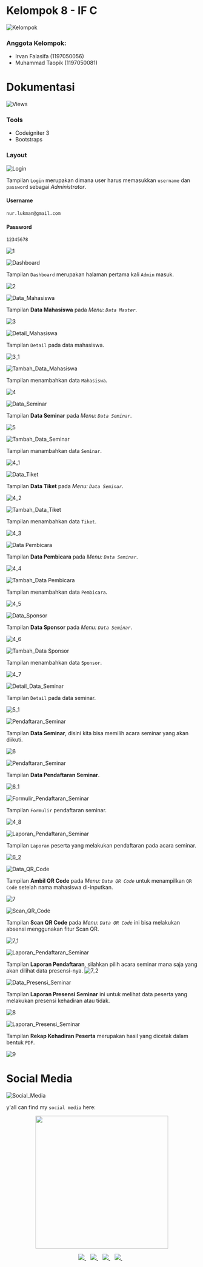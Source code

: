 # Kelompok 8 - IF C
![Kelompok](https://img.shields.io/badge/WebinarApp-Kelompok%208%20IF%20C-blue)
<h3> Anggota Kelompok: </h3>

- Irvan Falasifa		(1197050056)
- Muhammad Taopik (1197050081)

# Dokumentasi
![Views](https://img.shields.io/badge/WebinarApp-Dokumentasi-blue)

### Tools

- Codeigniter 3
- Bootstraps

### Layout

![Login](https://img.shields.io/badge/WebinarApp-Tampilan%20Login-orange)

Tampilan `Login` merupakan dimana user harus memasukkan `username` dan `password` sebagai *Administrator*.

#### Username

```
nur.lukman@gmail.com
```

#### Password

```
12345678
```

![1](/doc/1.png)

![Dashboard](https://img.shields.io/badge/WebinarApp-Tampilan%20Dashboard-orange)

Tampilan `Dashboard` merupakan halaman pertama kali `Admin` masuk.

![2](/doc/2.png)

![Data_Mahasiswa](https://img.shields.io/badge/WebinarApp-Tampilan%20Data%20Master-orange)

Tampilan **Data Mahasiswa** pada *Menu: `Data Master`*.

![3](/doc/3.png)

![Detail_Mahasiswa](https://img.shields.io/badge/WebinarApp-Detail%20Data%20Mahasiswa-orange)

Tampilan `Detail` pada data mahasiswa.

![3_1](/doc/3_1.png)

![Tambah_Data_Mahasiswa](https://img.shields.io/badge/WebinarApp-Tambah%20Data%20Mahasiswa-orange)

Tampilan menambahkan data `Mahasiswa`.

![4](/doc/4.png)

![Data_Seminar](https://img.shields.io/badge/WebinarApp-Data%20Seminar-orange)

Tampilan **Data Seminar** pada *Menu: `Data Seminar`*.

![5](/doc/5.png)

![Tambah_Data_Seminar](https://img.shields.io/badge/WebinarApp-Tambah%20Data%20Seminar-orange)

Tampilan manambahkan data `Seminar`.

![4_1](/doc/4_1.png)

![Data_Tiket](https://img.shields.io/badge/WebinarApp-Data%20Tiket-orange)

Tampilan **Data Tiket** pada *Menu: `Data Seminar`*.

![4_2](/doc/4_2.png)

![Tambah_Data_Tiket](https://img.shields.io/badge/WebinarApp-Tambah%20Data%20Tiket-orange)

Tampilan menambahkan data `Tiket`.

![4_3](/doc/4_3.png)

![Data Pembicara](https://img.shields.io/badge/WebinarApp-Data%20Pembicara-orange)

Tampilan **Data Pembicara** pada *Menu: `Data Seminar`*.

![4_4](/doc/4_4.png)

![Tambah_Data Pembicara](https://img.shields.io/badge/WebinarApp-Tambah%20Data%20Pembicara-orange)

Tampilan menambahkan data `Pembicara`.

![4_5](/doc/4_5.png)

![Data_Sponsor](https://img.shields.io/badge/WebinarApp-Data%20Sponsor-orange)

Tampilan **Data Sponsor** pada *Menu: `Data Seminar`*.

![4_6](/doc/4_6.png)

![Tambah_Data Sponsor](https://img.shields.io/badge/WebinarApp-Tambah%20Data%20Sponsor-orange)

Tampilan menambahkan data `Sponsor`.

![4_7](/doc/4_7.png)

![Detail_Data_Seminar](https://img.shields.io/badge/WebinarApp-Detail%20Data%20Seminar-orange)

Tampilan `Detail` pada data seminar.

![5_1](/doc/5_1.png)

![Pendaftaran_Seminar](https://img.shields.io/badge/WebinarApp-Data%20Pendaftaran%20Seminar-orange)

Tampilan **Data Seminar**, disini kita bisa memilih acara seminar yang akan diikuti.

![6](/doc/6.png)

![Pendaftaran_Seminar](https://img.shields.io/badge/WebinarApp-Data%20Pendaftaran%20Seminar-orange)

Tampilan **Data Pendaftaran Seminar**.

![6_1](/doc/6_1.png)

![Formulir_Pendaftaran_Seminar](https://img.shields.io/badge/WebinarApp-Formulir%20Pendaftaran%20Seminar-orange)

Tampilan `Formulir` pendaftaran seminar.

![4_8](/doc/4_8.png)

![Laporan_Pendaftaran_Seminar](https://img.shields.io/badge/WebinarApp-Laporan%20Pendaftaran%20Seminar-orange)

Tampilan `Laporan` peserta yang melakukan pendaftaran pada acara seminar.

![6_2](/doc/6_2.png)

![Data_QR_Code](https://img.shields.io/badge/WebinarApp-Data%20QR%20Code-orange)

Tampilan **Ambil QR Code** pada *Menu: `Data QR Code`* untuk menampilkan `QR Code` setelah nama mahasiswa di-inputkan.

![7](/doc/7.png)

![Scan_QR_Code](https://img.shields.io/badge/WebinarApp-Scan%20QR%20Code-orange)

Tampilan **Scan QR Code** pada *Menu: `Data QR Code`* ini bisa melakukan absensi menggunakan fitur Scan QR.

![7_1](/doc/7_1.png)

![Laporan_Pendaftaran_Seminar](https://img.shields.io/badge/WebinarApp-Laporan%20Presensi%20Seminar-orange)

Tampilan **Laporan Pendaftaran**, silahkan pilih acara seminar mana saja yang akan dilihat data presensi-nya.
![7_2](/doc/7_2.png)

![Data_Presensi_Seminar](https://img.shields.io/badge/WebinarApp-Data%20Presensi%20Seminar-orange)

Tampilan **Laporan Presensi Seminar** ini untuk melihat data peserta yang melakukan presensi kehadiran atau tidak.

![8](/doc/8.png)

![Laporan_Presensi_Seminar](https://img.shields.io/badge/WebinarApp-Laporan%20Presensi%20Seminar-orange)

Tampilan **Rekap Kehadiran Peserta** merupakan hasil yang dicetak dalam bentuk `PDF`.

![9](/doc/9.png)

# Social Media
![Social_Media](https://img.shields.io/badge/Social-Media-blue)

y'all can find my `social media` here:

<p align='center'>
 <a href="#">
  <img src="https://github-readme-stats.vercel.app/api?username=Mr94t3z&show_icons=true&count_private=true&theme=dark" width="350">
 </a>
</p>

<p align='center'>
 
 <a href="https://www.facebook.com/mr.94t3z">
  <img src="https://img.shields.io/badge/Facebook-%231877F2.svg?style=for-the-badge&logo=Facebook&logoColor=white" />        
 </a>&nbsp;&nbsp;
 
 <a href="https://www.instagram.com/m.taopik_/">
  <img src="https://img.shields.io/badge/instagram-E4405F?style=for-the-badge&logo=instagram&logoColor=white" /> 
 </a>&nbsp;&nbsp;
 
 <a href="https://www.linkedin.com/in/muhamad-taopik-8b0746174">
  <img src="https://img.shields.io/badge/linkedin-%230077B5.svg?&style=for-the-badge&logo=linkedin&logoColor=white" />
 </a>&nbsp;&nbsp;
 
 <a href="https://twitter.com/mr94t3z">
  <img src="https://img.shields.io/twitter/follow/mr94t3z?color=1DA1F2&logo=twitter&style=for-the-badge" />
 </a>&nbsp;&nbsp;
  
</p>
